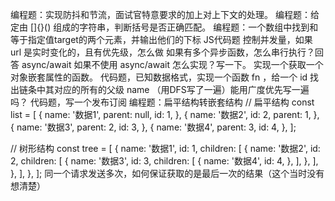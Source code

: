 编程题：实现防抖和节流，面试官特意要求的加上对上下文的处理。
编程题：给定由 []{}() 组成的字符串，判断括号是否正确匹配。
编程题：一个数组中找到和等于指定值target的两个元素，并输出他们的下标
JS代码题 控制并发量，如果 url 是实时变化的，且有优先级，怎么做
如果有多个异步函数，怎么串行执行？回答 async/await
如果不使用 async/await 怎么实现？写一下。
实现一个获取一个对象嵌套属性的函数。
代码题，已知数据格式，实现一个函数 fn ，给一个 id 找出链条中其对应的所有的父级 name （用DFS写了一遍）能用广度优先写一遍吗？
代码题，写一个发布订阅
编程题：扁平结构转嵌套结构
// 扁平结构
const list = [
  {
    name: '数据1',
    parent: null,
    id: 1,
  },
  {
    name: '数据2',
    id: 2,
    parent: 1,
  },
  {
    name: '数据3',
    parent: 2,
    id: 3,
  },
  {
    name: '数据4',
    parent: 3,
    id: 4,
  },
];

// 树形结构
const tree = [
  {
    name: '数据1',
    id: 1,
    children: [
      {
        name: '数据2',
        id: 2,
        children: [
          {
            name: '数据3',
            id: 3,
            children: [
              {
                name: '数据4',
                id: 4,
              },
            ],
          },
        ],
      },
    ],
  },
];
同一个请求发送多次，如何保证获取的是最后一次的结果（这个当时没有想清楚）
